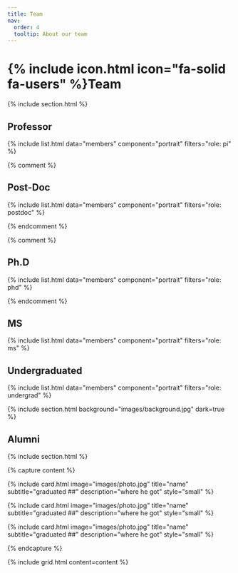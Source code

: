 ```yaml
---
title: Team
nav:
  order: 4
  tooltip: About our team
---
```


# {% include icon.html icon="fa-solid fa-users" %}Team

{% include section.html %}

## Professor

{% include list.html data="members" component="portrait" filters="role: pi" %}

{% comment %}

 ## Post-Doc

{% include list.html data="members" component="portrait" filters="role: postdoc" %}

{% endcomment %}

{% comment %} 

## Ph.D
{% include list.html data="members" component="portrait" filters="role: phd" %}

{% endcomment %}

## MS

{% include list.html data="members" component="portrait" filters="role: ms" %}

## Undergraduated

{% include list.html data="members" component="portrait" filters="role: undergrad" %}


{% include section.html background="images/background.jpg" dark=true %}

## Alumni

{% include section.html %}

{% capture content %}

{% include card.html image="images/photo.jpg" title="name" subtitle="graduated ##" description="where he got" style="small" %}

{% include card.html image="images/photo.jpg" title="name" subtitle="graduated ##" description="where he got" style="small" %}

{% include card.html image="images/photo.jpg" title="name" subtitle="graduated ##" description="where he got" style="small" %}

{% endcapture %}

{% include grid.html content=content %}
